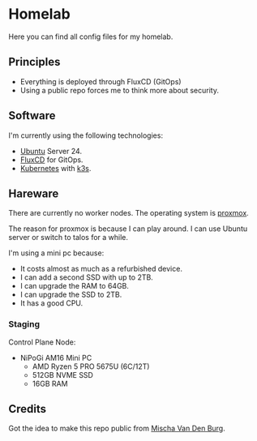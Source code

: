 # Homelab

Here you can find all config files for my homelab. 

## Principles

- Everything is deployed through FluxCD (GitOps)
- Using a public repo forces me to think more about security.

## Software

I'm currently using the following technologies:

- [Ubuntu](https://ubuntu.com/) Server 24.
- [FluxCD](https://fluxcd.io/) for GitOps.
- [Kubernetes](https://kubernetes.io/) with [k3s](https://k3s.io/).

## Hareware

There are currently no worker nodes. The operating system is [proxmox](https://www.proxmox.com).

The reason for proxmox is because I can play around. I can use Ubuntu server or switch to talos for a while.

I'm using a mini pc because:
- It costs almost as much as a refurbished device.
- I can add a second SSD with up to 2TB.
- I can upgrade the RAM to 64GB.
- I can upgrade the SSD to 2TB.
- It has a good CPU.

### Staging

Control Plane Node:
- NiPoGi AM16 Mini PC
  - AMD Ryzen 5 PRO 5675U (6C/12T)
  - 512GB NVME SSD
  - 16GB RAM

## Credits

Got the idea to make this repo public from [Mischa Van Den Burg](https://github.com/mischavandenburg/homelab).
